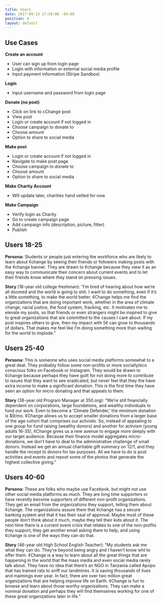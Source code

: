 ```yaml
---
title: Users
date: 2017-09-13 17:59:00 -04:00
position: 4
layout: default
---
```


## Use Cases

**Create an account**
* User can sign up from login page
* Login with information or external social media profile
* Input payment information (Stripe Sandbox)

**Login**
* Input username and password from login page

**Donate (no post)**
* Click on link to cChange post
* View post
* Login or create account if not logged in
* Choose campaign to donate to
* Choose amount
* Option to share to social media

**Make post**
* Login or create account if not logged in
* Navigate to make post page
* Choose campaign to donate to
* Choose amount
* Option to share to social media

**Make Charity Account**
* Will update later, charities hand vetted for now

**Make Campaign**
* Verify login as Charity
* Go to create campaign page
* Add campaign info (description, picture, filter)
* Publish

## Users 18-25
**Persona:** Students or people just entering the workforce who are likely to learn about ¢change by seeing their friends or followers making posts with the ¢change banner. They are drawn to ¢change because they view it as an easy way to communicate their concern about current events and to let their friends know where they stand on pressing issues.

**Story** (18-year old college freshman): “I’m tired of hearing about how we’re all doomed and the world is going to shit. I want to do something, even if it’s a little something, to make the world better. ¢Change helps me find the organizations that are doing important work, whether in the area of climate change, racial justice, the food system, fracking, etc. It motivates me to elevate my posts, so that friends or even strangers might be inspired to give to great organizations that are committed to the causes I care about. If my post inspires others to give, then my impact with 5¢ can grow to thousands of dollars. That makes me feel like I’m doing something more than waiting for the world to implode.”

## Users 25-40
**Persona:** This is someone who uses social media platforms somewhat to a great deal. They probably follow some non-profits or more socially/eco conscious folks on Facebook or Instagram. They would be drawn to ¢change because perhaps they have guilt for not doing more to contribute to issues that they want to see eradicated, but never feel that they the have extra income to make a significant donation. This is the first time they have seen an option for micro donating and that appeals to them.

**Story** (38-year old Program Manager at 350.org): “We’re still financially dependent on corporations, large foundations, and wealthy individuals to fund our work. Even to become a ‘Climate Defender,’ the minimum donation is $9/mo. ¢Change allows us to accept smaller donations from a larger base of the age cohort that comprises our activists. So, instead of appealing to one group for fund raising (wealthy donors) and another for activism (young adults 16-35), ¢Change gives us a new avenue to engage more deeply with our target audience. Because their finance model aggregates micro-donations, we don’t have to deal to the administrative challenge of small donors. Instead we get an annual charitable gift summary on 12/1, and they handle the receipt to donors for tax purposes. All we have to do is post activities and events and repost some of the photos that generate the highest collective giving.”

## Users 40-60
**Persona:** These are folks who maybe use Facebook, but might not use other social media platforms as much. They are long time supporters or have recently become supporters of different non-profit organizations. They get an email from the organizations they support, telling them about ¢change. The organizations assure them that ¢change has a secure banking system and that it has their seal of approval. Maybe most of these people don’t think about it much, maybe they tell their kids about it. The next time there is a current event crisis that relates to one of the non-profits they support, they get another email asking them to help, and using ¢change is one of the ways they can do that.

**Story** (46-year old High School English Teacher): “My students ask me what they can do. They’re beyond being angry and I haven’t know wht to offer them. ¢Change is a way to learn about all the great things that are happening in the world that the mass media and even social media rarely talk about. They have no idea that there’s an NGO in Tanzania called Apopo that has trained rats to sniff our landmines. It is saving thousands of lives and maimings ever year. In fact, there are over two million great organizations that are helping improve life on Earth. ¢Change is fun to browse and learn about those worthy organizations. They can make a nominal donation and perhaps they will find themselves working for one of these great organizations later in life.”